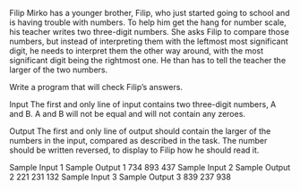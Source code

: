 Filip
Mirko has a younger brother, Filip, who just started going to school and is having trouble with numbers. To help him get the hang for number scale, his teacher writes two three-digit numbers. She asks Filip to compare those numbers, but instead of interpreting them with the leftmost most significant digit, he needs to interpret them the other way around, with the most significant digit being the rightmost one. He than has to tell the teacher the larger of the two numbers.

Write a program that will check Filip’s answers.

Input
The first and only line of input contains two three-digit numbers, A and B. A and B will not be equal and will not contain any zeroes.

Output
The first and only line of output should contain the larger of the numbers in the input, compared as described in the task. The number should be written reversed, to display to Filip how he should read it.

Sample Input 1	Sample Output 1
734 893
437
Sample Input 2	Sample Output 2
221 231
132
Sample Input 3	Sample Output 3
839 237
938